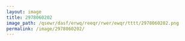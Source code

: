 ```yaml
---
layout: image
title: 2978060202
image_path: /qsewr/dasf/erwq/reeqr/rwer/ewqr/tttt/2978060202.png
permalink: /image/2978060202/
---
```

